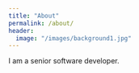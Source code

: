 ```yaml
---
title: "About"
permalink: /about/
header:
  image: "/images/background1.jpg"
---
```

I am a senior software developer.
